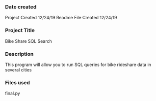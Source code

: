 ### Date created
Project Created 12/24/19
Readme File Created 12/24/19

### Project Title
Bike Share SQL Search

### Description
This program will allow you to run SQL queries
for bike rideshare data in several cities

### Files used
final.py
